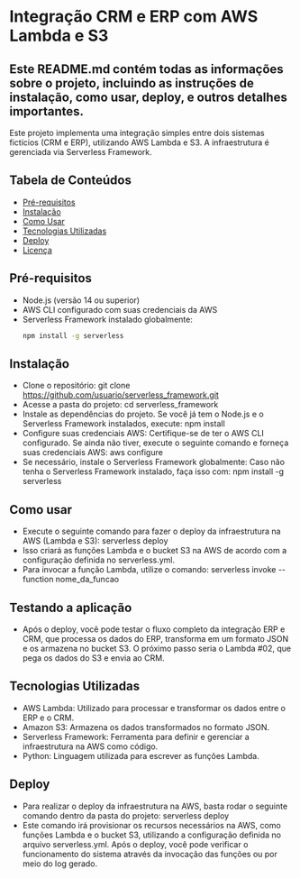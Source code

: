 # Integração CRM e ERP com AWS Lambda e S3

## Este **README.md** contém todas as informações sobre o projeto, incluindo as instruções de **instalação**, **como usar**, **deploy**, e outros detalhes importantes.

Este projeto implementa uma integração simples entre dois sistemas fictícios (CRM e ERP), utilizando AWS Lambda e S3. A infraestrutura é gerenciada via Serverless Framework.

## Tabela de Conteúdos
- [Pré-requisitos](#pré-requisitos)
- [Instalação](#instalação)
- [Como Usar](#como-usar)
- [Tecnologias Utilizadas](#tecnologias-utilizadas)
- [Deploy](#deploy)
- [Licença](#licença)

## Pré-requisitos
- Node.js (versão 14 ou superior)
- AWS CLI configurado com suas credenciais da AWS
- Serverless Framework instalado globalmente:
  ```bash
  npm install -g serverless

## Instalação
- Clone o repositório:
  git clone https://github.com/usuario/serverless_framework.git
- Acesse a pasta do projeto:
  cd serverless_framework
- Instale as dependências do projeto. Se você já tem o Node.js e o Serverless Framework instalados, execute:
  npm install
- Configure suas credenciais AWS: Certifique-se de ter o AWS CLI configurado. Se ainda não tiver, execute o seguinte comando e forneça suas credenciais AWS:
  aws configure
- Se necessário, instale o Serverless Framework globalmente: Caso não tenha o Serverless Framework instalado, faça isso com:
  npm install -g serverless

## Como usar
- Execute o seguinte comando para fazer o deploy da infraestrutura na AWS (Lambda e S3):
  serverless deploy
- Isso criará as funções Lambda e o bucket S3 na AWS de acordo com a configuração definida no serverless.yml.
- Para invocar a função Lambda, utilize o comando:
  serverless invoke --function nome_da_funcao

## Testando a aplicação
- Após o deploy, você pode testar o fluxo completo da integração ERP e CRM, que processa os dados do ERP, transforma em um formato JSON e os armazena no bucket S3. O próximo passo seria o Lambda #02, que pega os dados do S3 e envia ao CRM.

## Tecnologias Utilizadas
- AWS Lambda: Utilizado para processar e transformar os dados entre o ERP e o CRM.
- Amazon S3: Armazena os dados transformados no formato JSON.
- Serverless Framework: Ferramenta para definir e gerenciar a infraestrutura na AWS como código.
- Python: Linguagem utilizada para escrever as funções Lambda.

## Deploy
- Para realizar o deploy da infraestrutura na AWS, basta rodar o seguinte comando dentro da pasta do projeto:
  serverless deploy
- Este comando irá provisionar os recursos necessários na AWS, como funções Lambda e o bucket S3, utilizando a configuração definida no arquivo serverless.yml. Após o deploy, você pode verificar o funcionamento do sistema através da invocação das funções ou por meio do log gerado.
